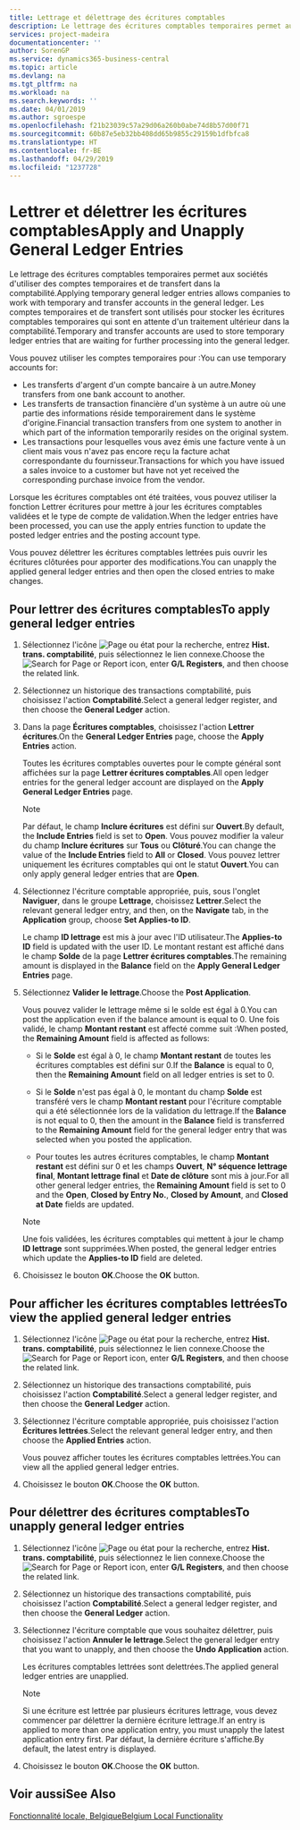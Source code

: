 ```yaml
---
title: Lettrage et délettrage des écritures comptables
description: Le lettrage des écritures comptables temporaires permet aux sociétés d'utiliser des comptes temporaires et de transfert dans la comptabilité. Les comptes temporaires et de transfert sont utilisés pour stocker les écritures comptables temporaires qui sont en attente d'un traitement ultérieur dans la comptabilité.
services: project-madeira
documentationcenter: ''
author: SorenGP
ms.service: dynamics365-business-central
ms.topic: article
ms.devlang: na
ms.tgt_pltfrm: na
ms.workload: na
ms.search.keywords: ''
ms.date: 04/01/2019
ms.author: sgroespe
ms.openlocfilehash: f21b23039c57a29d06a260b0abe74d8b57d00f71
ms.sourcegitcommit: 60b87e5eb32bb408dd65b9855c29159b1dfbfca8
ms.translationtype: HT
ms.contentlocale: fr-BE
ms.lasthandoff: 04/29/2019
ms.locfileid: "1237728"
---
```

# <a name="apply-and-unapply-general-ledger-entries"></a><span data-ttu-id="f2690-104">Lettrer et délettrer les écritures comptables</span><span class="sxs-lookup"><span data-stu-id="f2690-104">Apply and Unapply General Ledger Entries</span></span>
<span data-ttu-id="f2690-105">Le lettrage des écritures comptables temporaires permet aux sociétés d'utiliser des comptes temporaires et de transfert dans la comptabilité.</span><span class="sxs-lookup"><span data-stu-id="f2690-105">Applying temporary general ledger entries allows companies to work with temporary and transfer accounts in the general ledger.</span></span> <span data-ttu-id="f2690-106">Les comptes temporaires et de transfert sont utilisés pour stocker les écritures comptables temporaires qui sont en attente d'un traitement ultérieur dans la comptabilité.</span><span class="sxs-lookup"><span data-stu-id="f2690-106">Temporary and transfer accounts are used to store temporary ledger entries that are waiting for further processing into the general ledger.</span></span>  

 <span data-ttu-id="f2690-107">Vous pouvez utiliser les comptes temporaires pour :</span><span class="sxs-lookup"><span data-stu-id="f2690-107">You can use temporary accounts for:</span></span>  

- <span data-ttu-id="f2690-108">Les transferts d'argent d'un compte bancaire à un autre.</span><span class="sxs-lookup"><span data-stu-id="f2690-108">Money transfers from one bank account to another.</span></span>  
- <span data-ttu-id="f2690-109">Les transferts de transaction financière d'un système à un autre où une partie des informations réside temporairement dans le système d'origine.</span><span class="sxs-lookup"><span data-stu-id="f2690-109">Financial transaction transfers from one system to another in which part of the information temporarily resides on the original system.</span></span>  
- <span data-ttu-id="f2690-110">Les transactions pour lesquelles vous avez émis une facture vente à un client mais vous n'avez pas encore reçu la facture achat correspondante du fournisseur.</span><span class="sxs-lookup"><span data-stu-id="f2690-110">Transactions for which you have issued a sales invoice to a customer but have not yet received the corresponding purchase invoice from the vendor.</span></span>  

 <span data-ttu-id="f2690-111">Lorsque les écritures comptables ont été traitées, vous pouvez utiliser la fonction Lettrer écritures pour mettre à jour les écritures comptables validées et le type de compte de validation.</span><span class="sxs-lookup"><span data-stu-id="f2690-111">When the ledger entries have been processed, you can use the apply entries function to update the posted ledger entries and the posting account type.</span></span>  

 <span data-ttu-id="f2690-112">Vous pouvez délettrer les écritures comptables lettrées puis ouvrir les écritures clôturées pour apporter des modifications.</span><span class="sxs-lookup"><span data-stu-id="f2690-112">You can unapply the applied general ledger entries and then open the closed entries to make changes.</span></span>  

## <a name="to-apply-general-ledger-entries"></a><span data-ttu-id="f2690-113">Pour lettrer des écritures comptables</span><span class="sxs-lookup"><span data-stu-id="f2690-113">To apply general ledger entries</span></span>  

1.  <span data-ttu-id="f2690-114">Sélectionnez l'icône ![Page ou état pour la recherche](../../media/ui-search/search_small.png "Page ou état pour la recherche"), entrez **Hist. trans. comptabilité**, puis sélectionnez le lien connexe.</span><span class="sxs-lookup"><span data-stu-id="f2690-114">Choose the ![Search for Page or Report](../../media/ui-search/search_small.png "Search for Page or Report icon") icon, enter **G/L Registers**, and then choose the related link.</span></span>  
2.  <span data-ttu-id="f2690-115">Sélectionnez un historique des transactions comptabilité, puis choisissez l'action **Comptabilité**.</span><span class="sxs-lookup"><span data-stu-id="f2690-115">Select a general ledger register, and then choose the **General Ledger** action.</span></span>  
3.  <span data-ttu-id="f2690-116">Dans la page **Écritures comptables**, choisissez l'action **Lettrer écritures**.</span><span class="sxs-lookup"><span data-stu-id="f2690-116">On the **General Ledger Entries** page, choose the **Apply Entries** action.</span></span>  

    <span data-ttu-id="f2690-117">Toutes les écritures comptables ouvertes pour le compte général sont affichées sur la page **Lettrer écritures comptables**.</span><span class="sxs-lookup"><span data-stu-id="f2690-117">All open ledger entries for the general ledger account are displayed on the **Apply General Ledger Entries** page.</span></span>  

    > [!NOTE]  
    >  <span data-ttu-id="f2690-118">Par défaut, le champ **Inclure écritures** est défini sur **Ouvert**.</span><span class="sxs-lookup"><span data-stu-id="f2690-118">By default, the **Include Entries** field is set to **Open**.</span></span> <span data-ttu-id="f2690-119">Vous pouvez modifier la valeur du champ **Inclure écritures** sur **Tous** ou **Clôturé**.</span><span class="sxs-lookup"><span data-stu-id="f2690-119">You can change the value of the **Include Entries** field to **All** or **Closed**.</span></span> <span data-ttu-id="f2690-120">Vous pouvez lettrer uniquement les écritures comptables qui ont le statut **Ouvert**.</span><span class="sxs-lookup"><span data-stu-id="f2690-120">You can only apply general ledger entries that are **Open**.</span></span>  

4.  <span data-ttu-id="f2690-121">Sélectionnez l'écriture comptable appropriée, puis, sous l'onglet **Naviguer**, dans le groupe **Lettrage**, choisissez **Lettrer**.</span><span class="sxs-lookup"><span data-stu-id="f2690-121">Select the relevant general ledger entry, and then, on the **Navigate** tab, in the **Application** group, choose **Set Applies-to ID**.</span></span>  

    <span data-ttu-id="f2690-122">Le champ **ID lettrage** est mis à jour avec l'ID utilisateur.</span><span class="sxs-lookup"><span data-stu-id="f2690-122">The **Applies-to ID** field is updated with the user ID.</span></span> <span data-ttu-id="f2690-123">Le montant restant est affiché dans le champ **Solde** de la page **Lettrer écritures comptables**.</span><span class="sxs-lookup"><span data-stu-id="f2690-123">The remaining amount is displayed in the **Balance** field on the **Apply General Ledger Entries** page.</span></span>  

5.  <span data-ttu-id="f2690-124">Sélectionnez **Valider le lettrage**.</span><span class="sxs-lookup"><span data-stu-id="f2690-124">Choose the **Post Application**.</span></span>  

    <span data-ttu-id="f2690-125">Vous pouvez valider le lettrage même si le solde est égal à 0.</span><span class="sxs-lookup"><span data-stu-id="f2690-125">You can post the application even if the balance amount is equal to 0.</span></span> <span data-ttu-id="f2690-126">Une fois validé, le champ **Montant restant** est affecté comme suit :</span><span class="sxs-lookup"><span data-stu-id="f2690-126">When posted, the **Remaining Amount** field is affected as follows:</span></span>  

    - <span data-ttu-id="f2690-127">Si le **Solde** est égal à 0, le champ **Montant restant** de toutes les écritures comptables est défini sur 0.</span><span class="sxs-lookup"><span data-stu-id="f2690-127">If the **Balance** is equal to 0, then the **Remaining Amount** field on all ledger entries is set to 0.</span></span>  

    - <span data-ttu-id="f2690-128">Si le **Solde** n'est pas égal à 0, le montant du champ **Solde** est transféré vers le champ **Montant restant** pour l'écriture comptable qui a été sélectionnée lors de la validation du lettrage.</span><span class="sxs-lookup"><span data-stu-id="f2690-128">If the **Balance** is not equal to 0, then the amount in the **Balance** field is transferred to the **Remaining Amount** field for the general ledger entry that was selected when you posted the application.</span></span>  

    - <span data-ttu-id="f2690-129">Pour toutes les autres écritures comptables, le champ **Montant restant** est défini sur 0 et les champs **Ouvert**, **N° séquence lettrage final**, **Montant lettrage final** et **Date de clôture** sont mis à jour.</span><span class="sxs-lookup"><span data-stu-id="f2690-129">For all other general ledger entries, the **Remaining Amount** field is set to 0 and the **Open**, **Closed by Entry No.**, **Closed by Amount**, and **Closed at Date** fields are updated.</span></span>  

    > [!NOTE]  
    >  <span data-ttu-id="f2690-130">Une fois validées, les écritures comptables qui mettent à jour le champ **ID lettrage** sont supprimées.</span><span class="sxs-lookup"><span data-stu-id="f2690-130">When posted, the general ledger entries which update the **Applies-to ID** field are deleted.</span></span>  

6.  <span data-ttu-id="f2690-131">Choisissez le bouton **OK**.</span><span class="sxs-lookup"><span data-stu-id="f2690-131">Choose the **OK** button.</span></span>  

## <a name="to-view-the-applied-general-ledger-entries"></a><span data-ttu-id="f2690-132">Pour afficher les écritures comptables lettrées</span><span class="sxs-lookup"><span data-stu-id="f2690-132">To view the applied general ledger entries</span></span>  

1.  <span data-ttu-id="f2690-133">Sélectionnez l'icône ![Page ou état pour la recherche](../../media/ui-search/search_small.png "Page ou état pour la recherche"), entrez **Hist. trans. comptabilité**, puis sélectionnez le lien connexe.</span><span class="sxs-lookup"><span data-stu-id="f2690-133">Choose the ![Search for Page or Report](../../media/ui-search/search_small.png "Search for Page or Report icon") icon, enter **G/L Registers**, and then choose the related link.</span></span>  
2.  <span data-ttu-id="f2690-134">Sélectionnez un historique des transactions comptabilité, puis choisissez l'action **Comptabilité**.</span><span class="sxs-lookup"><span data-stu-id="f2690-134">Select a general ledger register, and then choose the **General Ledger** action.</span></span>  
3.  <span data-ttu-id="f2690-135">Sélectionnez l'écriture comptable appropriée, puis choisissez l'action **Écritures lettrées**.</span><span class="sxs-lookup"><span data-stu-id="f2690-135">Select the relevant general ledger entry, and then choose the **Applied Entries** action.</span></span>  

    <span data-ttu-id="f2690-136">Vous pouvez afficher toutes les écritures comptables lettrées.</span><span class="sxs-lookup"><span data-stu-id="f2690-136">You can view all the applied general ledger entries.</span></span>  

4.  <span data-ttu-id="f2690-137">Choisissez le bouton **OK**.</span><span class="sxs-lookup"><span data-stu-id="f2690-137">Choose the **OK** button.</span></span>  

## <a name="to-unapply-general-ledger-entries"></a><span data-ttu-id="f2690-138">Pour délettrer des écritures comptables</span><span class="sxs-lookup"><span data-stu-id="f2690-138">To unapply general ledger entries</span></span>  

1.  <span data-ttu-id="f2690-139">Sélectionnez l'icône ![Page ou état pour la recherche](../../media/ui-search/search_small.png "Page ou état pour la recherche"), entrez **Hist. trans. comptabilité**, puis sélectionnez le lien connexe.</span><span class="sxs-lookup"><span data-stu-id="f2690-139">Choose the ![Search for Page or Report](../../media/ui-search/search_small.png "Search for Page or Report icon") icon, enter **G/L Registers**, and then choose the related link.</span></span>  
2.  <span data-ttu-id="f2690-140">Sélectionnez un historique des transactions comptabilité, puis choisissez l'action **Comptabilité**.</span><span class="sxs-lookup"><span data-stu-id="f2690-140">Select a general ledger register, and then choose the **General Ledger** action.</span></span>  
3.  <span data-ttu-id="f2690-141">Sélectionnez l'écriture comptable que vous souhaitez délettrer, puis choisissez l'action **Annuler le lettrage**.</span><span class="sxs-lookup"><span data-stu-id="f2690-141">Select the general ledger entry that you want to unapply, and then choose the **Undo Application** action.</span></span>  

    <span data-ttu-id="f2690-142">Les écritures comptables lettrées sont delettrées.</span><span class="sxs-lookup"><span data-stu-id="f2690-142">The applied general ledger entries are unapplied.</span></span>  

    > [!NOTE]  
    >  <span data-ttu-id="f2690-143">Si une écriture est lettrée par plusieurs écritures lettrage, vous devez commencer par délettrer la dernière écriture lettrage.</span><span class="sxs-lookup"><span data-stu-id="f2690-143">If an entry is applied to more than one application entry, you must unapply the latest application entry first.</span></span> <span data-ttu-id="f2690-144">Par défaut, la dernière écriture s'affiche.</span><span class="sxs-lookup"><span data-stu-id="f2690-144">By default, the latest entry is displayed.</span></span>  

4.  <span data-ttu-id="f2690-145">Choisissez le bouton **OK**.</span><span class="sxs-lookup"><span data-stu-id="f2690-145">Choose the **OK** button.</span></span>  

## <a name="see-also"></a><span data-ttu-id="f2690-146">Voir aussi</span><span class="sxs-lookup"><span data-stu-id="f2690-146">See Also</span></span>  
[<span data-ttu-id="f2690-147">Fonctionnalité locale, Belgique</span><span class="sxs-lookup"><span data-stu-id="f2690-147">Belgium Local Functionality</span></span>](belgium-local-functionality.md)
